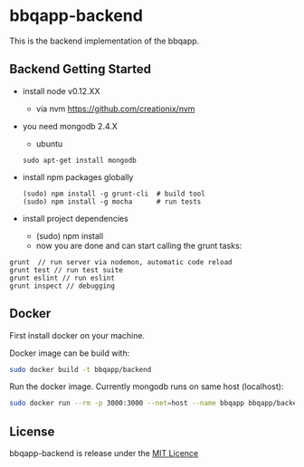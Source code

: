 # bbqapp-backend

This is the backend implementation of the bbqapp.

## Backend Getting Started


* install node v0.12.XX
  * via nvm https://github.com/creationix/nvm

* you need mongodb 2.4.X
  * ubuntu

  ```
  sudo apt-get install mongodb
  ```

* install npm packages globally
  ```
  (sudo) npm install -g grunt-cli  # build tool
  (sudo) npm install -g mocha      # run tests
  ```

* install project dependencies
  * (sudo) npm install
  * now you are done and can start calling the grunt tasks:

```
grunt  // run server via nodemon, automatic code reload
grunt test // run test suite
grunt eslint // run eslint
grunt inspect // debugging
```

## Docker

First install docker on your machine.

Docker image can be build with:

```bash
sudo docker build -t bbqapp/backend
```

Run the docker image. Currently mongodb runs on same host (localhost):

```bash
sudo docker run --rm -p 3000:3000 --net=host --name bbqapp bbqapp/backend
```

## License

bbqapp-backend is release under the [MIT Licence](http://opensource.org/licenses/MIT)
